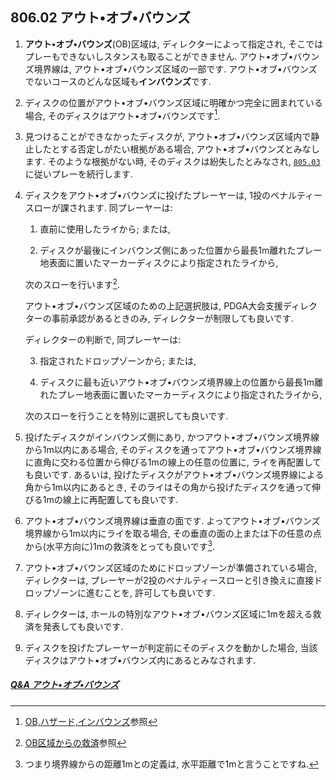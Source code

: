 ## 806.02 アウト•オブ•バウンズ

1. **アウト•オブ•バウンズ**(OB)区域は,
ディレクターによって指定され,
そこではプレーもできないしスタンスも取ることができません.
アウト•オブ•バウンズ境界線は,
アウト•オブ•バウンズ区域の一部です.
アウト•オブ•バウンズでないコースのどんな区域も**インバウンズ**です.

1. ディスクの位置がアウト•オブ•バウンズ区域に明確かつ完全に囲まれている場合,
そのディスクはアウト•オブ•バウンズです[^1].

1. 見つけることができなかったディスクが,
アウト•オブ•バウンズ区域内で静止したとする否定しがたい根拠がある場合,
アウト•オブ•バウンズとみなします.
そのような根拠がない時,
そのディスクは紛失したとみなされ,
[`805.03`](80503)に従いプレーを続行します.

1. ディスクをアウト•オブ•バウンズに投げたプレーヤーは,
1投のペナルティースローが課されます.
同プレーヤーは:

    1. 直前に使用したライから; または,

    1. ディスクが最後にインバウンズ側にあった位置から最長1m離れたプレー地表面に置いたマーカーディスクにより指定されたライから,

    次のスローを行います[^2].

    アウト•オブ•バウンズ区域のための上記選択肢は,
    PDGA大会支援ディレクターの事前承認があるときのみ,
    ディレクターが制限しても良いです.

    ディレクターの判断で,
    同プレーヤーは:

    3. 指定されたドロップゾーンから; または,

    1. ディスクに最も近いアウト•オブ•バウンズ境界線上の位置から最長1m離れたプレー地表面に置いたマーカーディスクにより指定されたライから,

    次のスローを行うことを特別に選択しても良いです.

5. 投げたディスクがインバウンズ側にあり,
かつアウト•オブ•バウンズ境界線から1m以内にある場合,
そのディスクを通ってアウト•オブ•バウンズ境界線に直角に交わる位置から伸びる1mの線上の任意の位置に,
ライを再配置しても良いです.
あるいは,
投げたディスクがアウト•オブ•バウンズ境界線による角から1m以内にあるとき,
そのライはその角から投げたディスクを通って伸びる1mの線上に再配置しても良いです.

1. アウト•オブ•バウンズ境界線は垂直の面です.
よってアウト•オブ•バウンズ境界線から1m以内にライを取る場合,
その垂直の面の上または下の任意の点から(水平方向に)1mの救済をとっても良いです[^3].

1. アウト•オブ•バウンズ区域のためにドロップゾーンが準備されている場合,
ディレクターは,
プレーヤーが2投のペナルティースローと引き換えに直接ドロップゾーンに進むことを, 許可しても良いです.

1. ディレクターは,
ホールの特別なアウト•オブ•バウンズ区域に1mを超える救済を発表しても良いです.

1. ディスクを投げたプレーヤーが判定前にそのディスクを動かした場合,
当該ディスクはアウト•オブ•バウンズ内にあるとみなされます.

##### [Q&A アウト•オブ•バウンズ](qa-ob)

[^1]: [OB,ハザード,インバウンズ](obhazardinbounds)参照

[^2]: [OB区域からの救済](relief-from-ob)参照

[^3]: つまり境界線からの距離1mとの定義は,
水平距離で1mと言うことですね.
